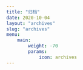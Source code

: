 ```yaml
---
title: "归档"
date: 2020-10-04
layout: "archives"
slug: "archives"
menu:
    main:
        weight: -70
        params: 
            icon: archives
---
```

